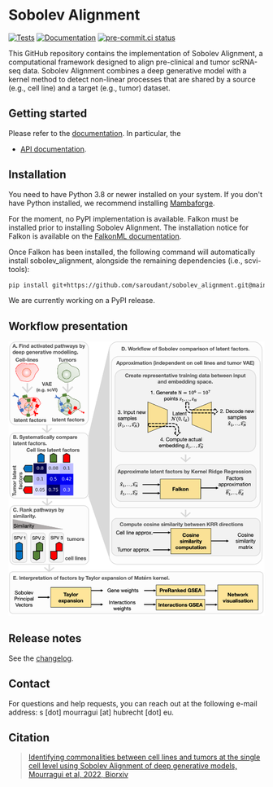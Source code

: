 # Sobolev Alignment

[![Tests][badge-tests]][link-tests]
[![Documentation][badge-docs]][link-docs]
[![pre-commit.ci status](https://results.pre-commit.ci/badge/github/NKI-CCB/sobolev_alignment/main.svg)](https://results.pre-commit.ci/latest/github/NKI-CCB/sobolev_alignment/main)

[badge-tests]: https://img.shields.io/github/actions/workflow/status/saroudant/sobolev_alignment/test.yaml?branch=main
[link-tests]: https://github.com/saroudant/sobolev_alignment/actions/workflows/test.yml
[badge-docs]: https://img.shields.io/readthedocs/sobolev_alignment

This GitHub repository contains the implementation of Sobolev Alignment, a computational framework designed to align pre-clinical and tumor scRNA-seq data. Sobolev Alignment combines a deep generative model with a kernel method to detect non-linear processes that are shared by a source (e.g., cell line) and a target (e.g., tumor) dataset.

## Getting started

Please refer to the [documentation][link-docs]. In particular, the

-   [API documentation][link-api].

## Installation

You need to have Python 3.8 or newer installed on your system. If you don't have
Python installed, we recommend installing [Mambaforge](https://github.com/conda-forge/miniforge#mambaforge).

For the moment, no PyPI implementation is available. Falkon must be installed prior to installing Sobolev Alignment. The installation notice for Falkon is available on the [FalkonML documentation](https://falkonml.github.io/falkon/install.html).

Once Falkon has been installed, the following command will automatically install sobolev_alignment, alongside the remaining dependencies (i.e., scvi-tools):

```bash
pip install git+https://github.com/saroudant/sobolev_alignment.git@main
```

We are currently working on a PyPI release.

<!--
1) Install the latest release of `sobolev_alignment` from `PyPI <https://pypi.org/project/sobolev_alignment/>`_:

```bash
pip install sobolev_alignment
```
-->

## Workflow presentation

![Sobolev Alignment workflow](https://github.com/NKI-CCB/sobolev_alignment/blob/main/workflow.png)

## Release notes

See the [changelog][changelog].

## Contact

For questions and help requests, you can reach out at the following e-mail address: s [dot] mourragui [at] hubrecht [dot] eu.

## Citation

> [Identifying commonalities between cell lines and tumors at the single cell level using Sobolev Alignment of deep generative models, Mourragui et al, 2022, Biorxiv](https://www.biorxiv.org/content/10.1101/2022.03.08.483431v1)

[scverse-discourse]: https://discourse.scverse.org/
[issue-tracker]: https://github.com/saroudant/sobolev_alignment/issues
[changelog]: https://sobolev_alignment.readthedocs.io/latest/changelog.html
[link-docs]: https://sobolev-alignment.readthedocs.io/en/latest/
[link-api]: https://sobolev_alignment.readthedocs.io/en/latest/api.html
